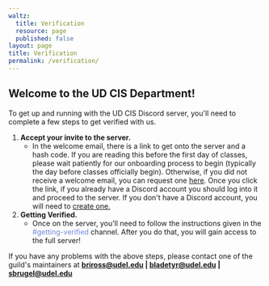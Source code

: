 ```yaml
---
waltz:
  title: Verification
  resource: page
  published: false
layout: page
title: Verification
permalink: /verification/
---
```


## Welcome to the UD CIS Department!

To get up and running with the UD CIS Discord server, you'll need to complete a few steps to get verified with us.

1. **Accept your invite to the server.**
   - In the welcome email, there is a link to get onto the server and a hash code. If you are reading this before the first day of classes,
     please wait patiently for our onboarding process to begin (typically the day before classes officially begin). Otherwise, if you did not receive a welcome email,
     you can request one [here](https://docs.google.com/forms/d/e/1FAIpQLScvT1qb8yh2W8T2D1JK-QK_kaENRfg9UfXXV1YWQHydVg0d6g/viewform?usp=sf_link). Once you click the link, if you already have a Discord account you should log into it and proceed to the server. If you don't have a Discord account, you will need to [create one.][30]
2. **Getting Verified.**
   - Once on the server, you'll need to follow the instructions given in the <span style="color:#7289DA">#getting-verified</span> channel. After you do that,
     you will gain access to the full server!

If you have any problems with the above steps, please contact one of the guild's maintainers at
**[briross@udel.edu][32] | [bladetyr@udel.edu][33] | [sbrugel@udel.edu][34]**

[30]: https://discord.com/register
[31]: https://canvas.instructure.com/courses/2510334/files/124088926/preview?verifier=VMd62xM4U5qKtQeGPctJsjmUBQSOVZq6p7JYQzWw
[32]: mailto:matthewn@udel.edu
[33]: mailto:bladetyr@udel.edu
[34]: mailto:sbrugel@udel.edu
[35]: malito:leochen@udel.edu
